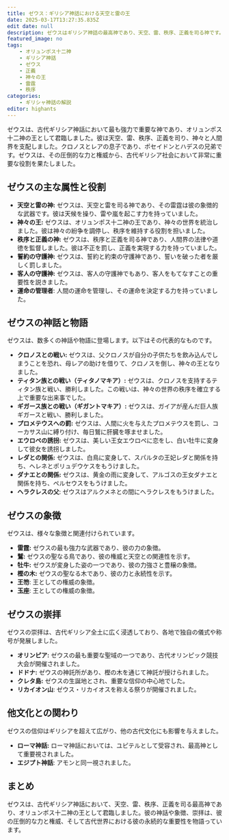 ```yaml
---
title: ゼウス：ギリシア神話における天空と雷の王
date: 2025-03-17T13:27:35.835Z
edit date: null
description: ゼウスはギリシア神話の最高神であり、天空、雷、秩序、正義を司る神です。オリュンポス十二神の王として、神々と人間界を支配しました。
featured_image: no
tags:
    - オリュンポス十二神
    - ギリシア神話
    - ゼウス
    - 正義
    - 神々の王
    - 雷霆
    - 秩序
categories:
    - ギリシャ神話の解説
editor: highants
---
```



ゼウスは、古代ギリシア神話において最も強力で重要な神であり、オリュンポス十二神の王として君臨しました。彼は天空、雷、秩序、正義を司り、神々と人間界を支配しました。クロノスとレアの息子であり、ポセイドンとハデスの兄弟です。ゼウスは、その圧倒的な力と権威から、古代ギリシア社会において非常に重要な役割を果たしました。
<!--more-->
## ゼウスの主な属性と役割

* **天空と雷の神:** ゼウスは、天空と雷を司る神であり、その雷霆は彼の象徴的な武器です。彼は天候を操り、雷や嵐を起こす力を持っていました。
* **神々の王:** ゼウスは、オリュンポス十二神の王であり、神々の世界を統治しました。彼は神々の紛争を調停し、秩序を維持する役割を担いました。
* **秩序と正義の神:** ゼウスは、秩序と正義を司る神であり、人間界の法律や道徳を監督しました。彼は不正を罰し、正義を実現する力を持っていました。
* **誓約の守護神:** ゼウスは、誓約と約束の守護神であり、誓いを破った者を厳しく罰しました。
* **客人の守護神:** ゼウスは、客人の守護神でもあり、客人をもてなすことの重要性を説きました。
* **運命の管理者**: 人間の運命を管理し、その運命を決定する力を持っていました。

## ゼウスの神話と物語

ゼウスは、数多くの神話や物語に登場します。以下はその代表的なものです。

* **クロノスとの戦い:** ゼウスは、父クロノスが自分の子供たちを飲み込んでしまうことを恐れ、母レアの助けを借りて、クロノスを倒し、神々の王となりました。
* **ティタン族との戦い（ティタノマキア）:** ゼウスは、クロノスを支持するティタン族と戦い、勝利しました。この戦いは、神々の世界の秩序を確立する上で重要な出来事でした。
* **ギガース族との戦い（ギガントマキア）:** ゼウスは、ガイアが産んだ巨人族ギガースと戦い、勝利しました。
* **プロメテウスへの罰:** ゼウスは、人間に火を与えたプロメテウスを罰し、コーカサス山に縛り付け、毎日鷲に肝臓を啄ませました。
* **エウロペの誘拐:** ゼウスは、美しい王女エウロペに恋をし、白い牡牛に変身して彼女を誘拐しました。
* **レダとの関係:** ゼウスは、白鳥に変身して、スパルタの王妃レダと関係を持ち、ヘレネとポリュデウケスをもうけました。
* **ダナエとの関係:** ゼウスは、黄金の雨に変身して、アルゴスの王女ダナエと関係を持ち、ペルセウスをもうけました。
* **ヘラクレスの父**: ゼウスはアルクメネとの間にヘラクレスをもうけました。

## ゼウスの象徴

ゼウスは、様々な象徴と関連付けられています。

* **雷霆:** ゼウスの最も強力な武器であり、彼の力の象徴。
* **鷲:** ゼウスの聖なる鳥であり、彼の権威と天空との関連性を示す。
* **牡牛:** ゼウスが変身した姿の一つであり、彼の力強さと豊穣の象徴。
* **樫の木:** ゼウスの聖なる木であり、彼の力と永続性を示す。
* **王笏**: 王としての権威の象徴。
* **玉座**: 王としての権威の象徴。

## ゼウスの崇拝

ゼウスの崇拝は、古代ギリシア全土に広く浸透しており、各地で独自の儀式や称号が発展しました。

* **オリンピア:** ゼウスの最も重要な聖域の一つであり、古代オリンピック競技大会が開催されました。
* **ドドナ:** ゼウスの神託所があり、樫の木を通じて神託が授けられました。
* **クレタ島:** ゼウスの生誕地とされ、重要な信仰の中心地でした。
* **リカイオン山**: ゼウス・リカイオスを称える祭りが開催されました。

## 他文化との関わり

ゼウスの信仰はギリシアを超えて広がり、他の古代文化にも影響を与えました。

* **ローマ神話:** ローマ神話においては、ユピテルとして受容され、最高神として重要視されました。
* **エジプト神話**: アモンと同一視されました。

## まとめ

ゼウスは、古代ギリシア神話において、天空、雷、秩序、正義を司る最高神であり、オリュンポス十二神の王として君臨しました。彼の神話や象徴、崇拝は、彼の圧倒的な力と権威、そして古代世界における彼の永続的な重要性を物語っています。

